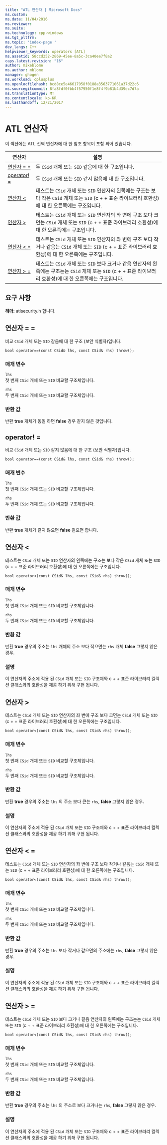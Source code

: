 ```yaml
---
title: "ATL 연산자 | Microsoft Docs"
ms.custom: 
ms.date: 11/04/2016
ms.reviewer: 
ms.suite: 
ms.technology: cpp-windows
ms.tgt_pltfrm: 
ms.topic: 'index-page '
dev_langs: C++
helpviewer_keywords: operators [ATL]
ms.assetid: 58ccd252-2869-45ee-8a5c-3ca40ee7f8a2
caps.latest.revision: "16"
author: mikeblome
ms.author: mblome
manager: ghogen
ms.workload: cplusplus
ms.openlocfilehash: bcd8ce5e46617958f0188a3563771061a37d22c6
ms.sourcegitcommit: 8fa8fdf0fbb4f57950f1e8f4f9b81b4d39ec7d7a
ms.translationtype: MT
ms.contentlocale: ko-KR
ms.lasthandoff: 12/21/2017
---
```

# <a name="atl-operators"></a>ATL 연산자
이 섹션에는 ATL 전역 연산자에 대 한 참조 항목이 포함 되어 있습니다.  
  
|연산자|설명|  
|--------------|-----------------|  
|[연산자 = =](#operator_eq_eq)|두 `CSid` 개체 또는 `SID` 같음에 대 한 구조입니다.|  
|[operator! =](#operator_neq)|두 `CSid` 개체 또는 `SID` 같지 않음에 대 한 구조입니다.|  
|[연산자 <](#operator_lt)|테스트는 `CSid` 개체 또는 `SID` 연산자의 왼쪽에는 구조는 보다 작은 `CSid` 개체 또는 `SID` (c + + 표준 라이브러리 호환성)에 대 한 오른쪽에는 구조입니다.|  
|[연산자 >](#operator_gt)|테스트는 `CSid` 개체 또는 `SID` 연산자의 좌 변에 구조 보다 크면는 `CSid` 개체 또는 `SID` (c + + 표준 라이브러리 호환성)에 대 한 오른쪽에는 구조입니다.|  
|[연산자 < =](#operator_lt__eq)|테스트는 `CSid` 개체 또는 `SID` 연산자의 좌 변에 구조 보다 작거나 같음는 `CSid` 개체 또는 `SID` (c + + 표준 라이브러리 호환성)에 대 한 오른쪽에는 구조입니다.|  
|[연산자 > =](#operator_gt__eq)|테스트는 `CSid` 개체 또는 `SID` 보다 크거나 같음 연산자의 왼쪽에는 구조는는 `CSid` 개체 또는 `SID` (c + + 표준 라이브러리 호환성)에 대 한 오른쪽에는 구조입니다.|  
  
## <a name="requirements"></a>요구 사항  
 **헤더:** atlsecurity.h 합니다.  
  
##  <a name="operator_eq_eq"></a>연산자 = =  
 비교 `CSid` 개체 또는 `SID` 같음에 대 한 구조 (보안 식별자)입니다.  
  
```   
bool operator==(const CSid& lhs, const CSid& rhs) throw(); 
```  
  
### <a name="parameters"></a>매개 변수  
 `lhs`  
 첫 번째 `CSid` 개체 또는 `SID` 비교할 구조체입니다.  
  
 `rhs`  
 두 번째 `CSid` 개체 또는 `SID` 비교할 구조체입니다.  
  
### <a name="return-value"></a>반환 값  
 반환 **true** 개체가 동일 하면 **false** 경우 같지 않은 것입니다.  
  
##  <a name="operator_neq"></a>operator! =  
 비교 `CSid` 개체 또는 `SID` 같지 않음에 대 한 구조 (보안 식별자)입니다.  
  
```   
bool operator==(const CSid& lhs, const CSid& rhs) throw(); 
```  
  
### <a name="parameters"></a>매개 변수  
 `lhs`  
 첫 번째 `CSid` 개체 또는 `SID` 비교할 구조체입니다.  
  
 `rhs`  
 두 번째 `CSid` 개체 또는 `SID` 비교할 구조체입니다.  
  
### <a name="return-value"></a>반환 값  
 반환 **true** 개체가 같지 않으면 **false** 같으면 합니다.  
  
##  <a name="operator_lt"></a>연산자 <  
 테스트는 `CSid` 개체 또는 `SID` 연산자의 왼쪽에는 구조는 보다 작은 `CSid` 개체 또는 `SID` (c + + 표준 라이브러리 호환성)에 대 한 오른쪽에는 구조입니다.  
  
```   
bool operator<(const CSid& lhs, const CSid& rhs) throw(); 
```  
  
### <a name="parameters"></a>매개 변수  
 `lhs`  
 첫 번째 `CSid` 개체 또는 `SID` 비교할 구조체입니다.  
  
 `rhs`  
 두 번째 `CSid` 개체 또는 `SID` 비교할 구조체입니다.  
  
### <a name="return-value"></a>반환 값  
 반환 **true** 경우의 주소는 `lhs` 개체의 주소 보다 작으면는 `rhs` 개체 **false** 그렇지 않은 경우.  
  
### <a name="remarks"></a>설명  
 이 연산자의 주소에 적용 된 `CSid` 개체 또는 `SID` 구조체와 c + + 표준 라이브러리 컬렉션 클래스와의 호환성을 제공 하기 위해 구현 됩니다.  
  
##  <a name="operator_gt"></a>연산자 >  
 테스트는 `CSid` 개체 또는 `SID` 연산자의 좌 변에 구조 보다 크면는 `CSid` 개체 또는 `SID` (c + + 표준 라이브러리 호환성)에 대 한 오른쪽에는 구조입니다.  
  
```   
bool operator<(const CSid& lhs, const CSid& rhs) throw(); 
```  
  
### <a name="parameters"></a>매개 변수  
 `lhs`  
 첫 번째 `CSid` 개체 또는 `SID` 비교할 구조체입니다.  
  
 `rhs`  
 두 번째 `CSid` 개체 또는 `SID` 비교할 구조체입니다.  
  
### <a name="return-value"></a>반환 값  
 반환 **true** 경우의 주소는 `lhs` 의 주소 보다 큰는 `rhs`, **false** 그렇지 않은 경우.  
  
### <a name="remarks"></a>설명  
 이 연산자의 주소에 적용 된 `CSid` 개체 또는 `SID` 구조체와 c + + 표준 라이브러리 컬렉션 클래스와의 호환성을 제공 하기 위해 구현 됩니다.  
  
##  <a name="operator_lt__eq"></a>연산자 < =  
 테스트는 `CSid` 개체 또는 `SID` 연산자의 좌 변에 구조 보다 작거나 같음는 `CSid` 개체 또는 `SID` (c + + 표준 라이브러리 호환성)에 대 한 오른쪽에는 구조입니다.  
  
```   
bool operator<(const CSid& lhs, const CSid& rhs) throw(); 
```  
  
### <a name="parameters"></a>매개 변수  
 `lhs`  
 첫 번째 `CSid` 개체 또는 `SID` 비교할 구조체입니다.  
  
 `rhs`  
 두 번째 `CSid` 개체 또는 `SID` 비교할 구조체입니다.  
  
### <a name="return-value"></a>반환 값  
 반환 **true** 경우의 주소는 `lhs` 보다 작거나 같으면의 주소에는 `rhs`, **false** 그렇지 않은 경우.  
  
### <a name="remarks"></a>설명  
 이 연산자의 주소에 적용 된 `CSid` 개체 또는 `SID` 구조체와 c + + 표준 라이브러리 컬렉션 클래스와의 호환성을 제공 하기 위해 구현 됩니다.  
  
##  <a name="operator_gt__eq"></a>연산자 > =  
 테스트는 `CSid` 개체 또는 `SID` 보다 크거나 같음 연산자의 왼쪽에는 구조는는 `CSid` 개체 또는 `SID` (c + + 표준 라이브러리 호환성)에 대 한 오른쪽에는 구조입니다.  
  
```   
bool operator<(const CSid& lhs, const CSid& rhs) throw(); 
```  
  
### <a name="parameters"></a>매개 변수  
 `lhs`  
 첫 번째 `CSid` 개체 또는 `SID` 비교할 구조체입니다.  
  
 `rhs`  
 두 번째 `CSid` 개체 또는 `SID` 비교할 구조체입니다.  
  
### <a name="return-value"></a>반환 값  
 반환 **true** 경우의 주소는 `lhs` 의 주소로 보다 크거나는 `rhs`, **false** 그렇지 않은 경우.  
  
### <a name="remarks"></a>설명  
 이 연산자의 주소에 적용 된 `CSid` 개체 또는 `SID` 구조체와 c + + 표준 라이브러리 컬렉션 클래스와의 호환성을 제공 하기 위해 구현 됩니다.



